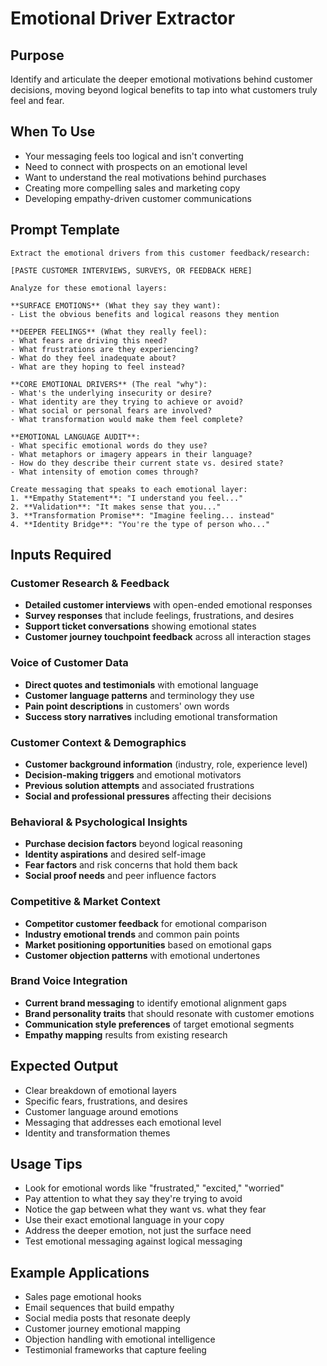 # Emotional Driver Extractor

## Purpose
Identify and articulate the deeper emotional motivations behind customer decisions, moving beyond logical benefits to tap into what customers truly feel and fear.

## When To Use
- Your messaging feels too logical and isn't converting
- Need to connect with prospects on an emotional level
- Want to understand the real motivations behind purchases
- Creating more compelling sales and marketing copy
- Developing empathy-driven customer communications

## Prompt Template

```
Extract the emotional drivers from this customer feedback/research:

[PASTE CUSTOMER INTERVIEWS, SURVEYS, OR FEEDBACK HERE]

Analyze for these emotional layers:

**SURFACE EMOTIONS** (What they say they want):
- List the obvious benefits and logical reasons they mention

**DEEPER FEELINGS** (What they really feel):
- What fears are driving this need?
- What frustrations are they experiencing?
- What do they feel inadequate about?
- What are they hoping to feel instead?

**CORE EMOTIONAL DRIVERS** (The real "why"):
- What's the underlying insecurity or desire?
- What identity are they trying to achieve or avoid?
- What social or personal fears are involved?
- What transformation would make them feel complete?

**EMOTIONAL LANGUAGE AUDIT**:
- What specific emotional words do they use?
- What metaphors or imagery appears in their language?
- How do they describe their current state vs. desired state?
- What intensity of emotion comes through?

Create messaging that speaks to each emotional layer:
1. **Empathy Statement**: "I understand you feel..."
2. **Validation**: "It makes sense that you..."
3. **Transformation Promise**: "Imagine feeling... instead"
4. **Identity Bridge**: "You're the type of person who..."
```

## Inputs Required

### Customer Research & Feedback
- **Detailed customer interviews** with open-ended emotional responses
- **Survey responses** that include feelings, frustrations, and desires
- **Support ticket conversations** showing emotional states
- **Customer journey touchpoint feedback** across all interaction stages

### Voice of Customer Data
- **Direct quotes and testimonials** with emotional language
- **Customer language patterns** and terminology they use
- **Pain point descriptions** in customers' own words
- **Success story narratives** including emotional transformation

### Customer Context & Demographics
- **Customer background information** (industry, role, experience level)
- **Decision-making triggers** and emotional motivators
- **Previous solution attempts** and associated frustrations
- **Social and professional pressures** affecting their decisions

### Behavioral & Psychological Insights
- **Purchase decision factors** beyond logical reasoning
- **Identity aspirations** and desired self-image
- **Fear factors** and risk concerns that hold them back
- **Social proof needs** and peer influence factors

### Competitive & Market Context
- **Competitor customer feedback** for emotional comparison
- **Industry emotional trends** and common pain points
- **Market positioning opportunities** based on emotional gaps
- **Customer objection patterns** with emotional undertones

### Brand Voice Integration
- **Current brand messaging** to identify emotional alignment gaps
- **Brand personality traits** that should resonate with customer emotions
- **Communication style preferences** of target emotional segments
- **Empathy mapping** results from existing research

## Expected Output
- Clear breakdown of emotional layers
- Specific fears, frustrations, and desires
- Customer language around emotions
- Messaging that addresses each emotional level
- Identity and transformation themes

## Usage Tips
- Look for emotional words like "frustrated," "excited," "worried"
- Pay attention to what they say they're trying to avoid
- Notice the gap between what they want vs. what they fear
- Use their exact emotional language in your copy
- Address the deeper emotion, not just the surface need
- Test emotional messaging against logical messaging

## Example Applications
- Sales page emotional hooks
- Email sequences that build empathy
- Social media posts that resonate deeply
- Customer journey emotional mapping
- Objection handling with emotional intelligence
- Testimonial frameworks that capture feeling